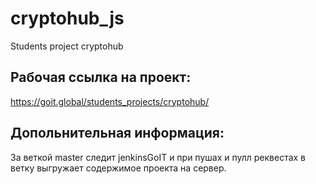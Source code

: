 # cryptohub_js

Students project cryptohub

## Рабочая ссылка на проект:

https://goit.global/students_projects/cryptohub/

## Допольнительная информация:

За веткой master следит jenkinsGoIT и при пушах и пулл реквестах в ветку выгружает содержимое проекта на сервер.
